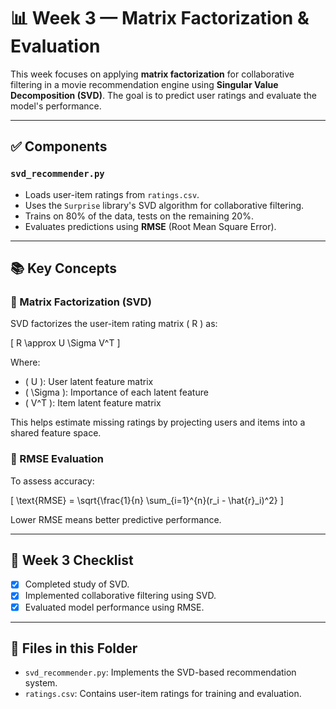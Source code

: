 # 📊 Week 3 — Matrix Factorization & Evaluation

This week focuses on applying **matrix factorization** for collaborative filtering in a movie recommendation engine using **Singular Value Decomposition (SVD)**. The goal is to predict user ratings and evaluate the model's performance.

---

## ✅ Components

### `svd_recommender.py`
- Loads user-item ratings from `ratings.csv`.
- Uses the `Surprise` library's SVD algorithm for collaborative filtering.
- Trains on 80% of the data, tests on the remaining 20%.
- Evaluates predictions using **RMSE** (Root Mean Square Error).

---

## 📚 Key Concepts

### 🔸 Matrix Factorization (SVD)
SVD factorizes the user-item rating matrix \( R \) as:

\[
R \approx U \Sigma V^T
\]

Where:
- \( U \): User latent feature matrix
- \( \Sigma \): Importance of each latent feature
- \( V^T \): Item latent feature matrix

This helps estimate missing ratings by projecting users and items into a shared feature space.

### 🔸 RMSE Evaluation
To assess accuracy:

\[
\text{RMSE} = \sqrt{\frac{1}{n} \sum_{i=1}^{n}(r_i - \hat{r}_i)^2}
\]

Lower RMSE means better predictive performance.

---

## 📝 Week 3 Checklist

- [x] Completed study of SVD.
- [x] Implemented collaborative filtering using SVD.
- [x] Evaluated model performance using RMSE.

---

## 📂 Files in this Folder

- `svd_recommender.py`: Implements the SVD-based recommendation system.
- `ratings.csv`: Contains user-item ratings for training and evaluation.